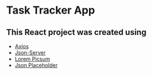 # Task Tracker App

## This React project was created using

- [Axios](https://www.axios.com/)
- [Json-Server](https://www.npmjs.com/package/json-server/)
- [Lorem Picsum](https://picsum.photos/)
- [Json Placeholder](https://jsonplaceholder.typicode.com/)
